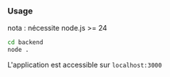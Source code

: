 ### Usage

nota : nécessite node.js >= 24

```bash
cd backend
node .
```

L'application est accessible sur `localhost:3000`
